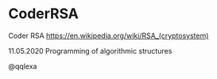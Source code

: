 # CoderRSA
Coder RSA
https://en.wikipedia.org/wiki/RSA_(cryptosystem)

11.05.2020
Programming of algorithmic structures

@qqlexa
